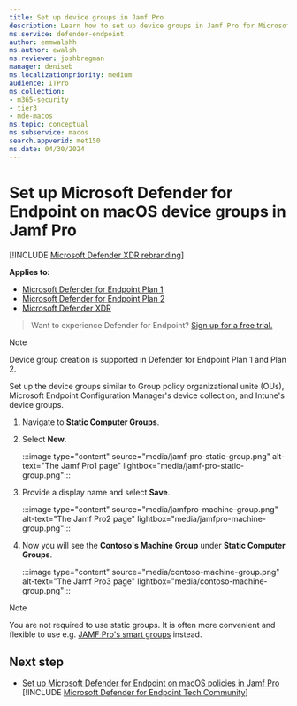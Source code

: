 ```yaml
---
title: Set up device groups in Jamf Pro
description: Learn how to set up device groups in Jamf Pro for Microsoft Defender for Endpoint on macOS
ms.service: defender-endpoint
author: emmwalshh
ms.author: ewalsh
ms.reviewer: joshbregman
manager: deniseb
ms.localizationpriority: medium
audience: ITPro
ms.collection: 
- m365-security
- tier3
- mde-macos
ms.topic: conceptual
ms.subservice: macos
search.appverid: met150
ms.date: 04/30/2024
---
```


# Set up Microsoft Defender for Endpoint on macOS device groups in Jamf Pro

[!INCLUDE [Microsoft Defender XDR rebranding](../includes/microsoft-defender.md)]

**Applies to:**
- [Microsoft Defender for Endpoint Plan 1](microsoft-defender-endpoint.md)
- [Microsoft Defender for Endpoint Plan 2](microsoft-defender-endpoint.md)
- [Microsoft Defender XDR](/defender-xdr)

> Want to experience Defender for Endpoint? [Sign up for a free trial.](https://signup.microsoft.com/create-account/signup?products=7f379fee-c4f9-4278-b0a1-e4c8c2fcdf7e&ru=https://aka.ms/MDEp2OpenTrial?ocid=docs-wdatp-investigateip-abovefoldlink)

> [!NOTE]
> Device group creation is supported in Defender for Endpoint Plan 1 and Plan 2.  

Set up the device groups similar to Group policy  organizational unite (OUs), Microsoft Endpoint Configuration Manager's device collection, and Intune's device groups.

1. Navigate to **Static Computer Groups**.

2. Select **New**. 

   :::image type="content" source="media/jamf-pro-static-group.png" alt-text="The Jamf Pro1 page" lightbox="media/jamf-pro-static-group.png":::

3. Provide a display name and select **Save**.

   :::image type="content" source="media/jamfpro-machine-group.png" alt-text="The Jamf Pro2 page" lightbox="media/jamfpro-machine-group.png":::

4. Now you will see the **Contoso's Machine Group** under **Static Computer Groups**.

   :::image type="content" source="media/contoso-machine-group.png" alt-text="The Jamf Pro3 page" lightbox="media/contoso-machine-group.png":::

> [!NOTE]
> You are not required to use static groups. It is often more convenient and flexible to use e.g. [JAMF Pro's smart groups](https://docs.jamf.com/10.40.0/jamf-pro/documentation/Smart_Groups.html) instead.

## Next step
- [Set up Microsoft Defender for Endpoint on macOS policies in Jamf Pro](mac-jamfpro-policies.md)
[!INCLUDE [Microsoft Defender for Endpoint Tech Community](../includes/defender-mde-techcommunity.md)]
